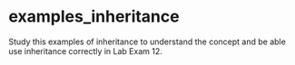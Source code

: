 # examples_inheritance

Study this examples of inheritance to understand the concept and be able use inheritance correctly in Lab Exam 12.
